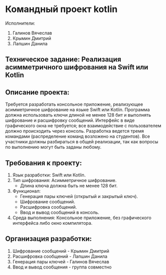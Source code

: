 # Командный проект kotlin

Исполнители:

1. Галинов Вячеслав
2. Крымин Дмитрий
3. Лапшин Данила

## Техническое задание: Реализация асимметричного шифрования на Swift или Kotlin

## Описание проекта:

Требуется разработать консольное приложение, реализующее асимметричное шифрование на языке Swift или Kotlin. Программа должна использовать ключи длиной не менее 128 бит и выполнять шифрование и расшифровку сообщений. Интерфейс в виде графического окна не требуется; все взаимодействие с пользователем должно происходить через консоль. Разработка ведется тремя командами (распределение команд возложено на студентов).  Все участники должны разбираться в общей реализации, так как вопросы по выполнению могут быть заданы любому.

## Требования к проекту:

1. Язык разработки: Swift или Kotlin.
2. Тип шифрования: Асимметричное шифрование.
   - Длина ключа должна быть не менее 128 бит.
3. Функционал:
   - Генерация пары ключей (открытый и закрытый ключ).
   - Шифрование сообщений. 
   - Расшифровка сообщений. 
   - Ввод и вывод сообщений в консоль.
4. Среда выполнения: Консольное приложение, без графического интерфейса либо окно компилятора. 

## Организация разработки:

1. Шифрование сообщений - Крымин Дмитрий
2. Расшифровка сообщений - Лапшин Данила
3. Генерация пары ключей - Галинов Вячеслав
4. Ввод и вывод сообщения - группа совместно